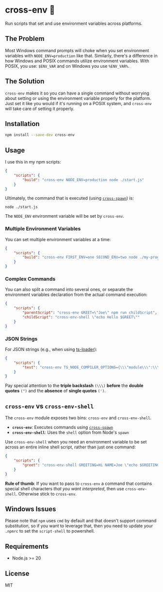 # cross-env 🔀

Run scripts that set and use environment variables across platforms.

## The Problem

Most Windows command prompts will choke when you set environment variables with
`NODE_ENV=production` like that. Similarly, there's a difference in how Windows
and POSIX commands utilize environment variables. With POSIX, you use:
`$ENV_VAR` and on Windows you use `%ENV_VAR%`.

## The Solution

`cross-env` makes it so you can have a single command without worrying about
setting or using the environment variable properly for the platform. Just set it
like you would if it's running on a POSIX system, and `cross-env` will take care
of setting it properly.

## Installation

```bash
npm install --save-dev cross-env
```

## Usage

I use this in my npm scripts:

```json
{
	"scripts": {
		"build": "cross-env NODE_ENV=production node ./start.js"
	}
}
```

Ultimately, the command that is executed (using [`cross-spawn`][cross-spawn])
is:

```
node ./start.js
```

The `NODE_ENV` environment variable will be set by `cross-env`.

### Multiple Environment Variables

You can set multiple environment variables at a time:

```json
{
	"scripts": {
		"build": "cross-env FIRST_ENV=one SECOND_ENV=two node ./my-program"
	}
}
```

### Complex Commands

You can also split a command into several ones, or separate the environment
variables declaration from the actual command execution:

```json
{
	"scripts": {
		"parentScript": "cross-env GREET=\"Joe\" npm run childScript",
		"childScript": "cross-env-shell \"echo Hello $GREET\""
	}
}
```

### JSON Strings

For JSON strings (e.g., when using [ts-loader]):

```json
{
	"scripts": {
		"test": "cross-env TS_NODE_COMPILER_OPTIONS={\\\"module\\\":\\\"commonjs\\\"} node some_file.test.ts"
	}
}
```

Pay special attention to the **triple backslash** `(\\\)` **before** the
**double quotes** `(")` and the **absence** of **single quotes** `(')`.

## `cross-env` vs `cross-env-shell`

The `cross-env` module exposes two bins: `cross-env` and `cross-env-shell`.

- **`cross-env`**: Executes commands using [`cross-spawn`][cross-spawn]
- **`cross-env-shell`**: Uses the `shell` option from Node's `spawn`

Use `cross-env-shell` when you need an environment variable to be set across an
entire inline shell script, rather than just one command:

```json
{
	"scripts": {
		"greet": "cross-env-shell GREETING=Hi NAME=Joe \"echo $GREETING && echo $NAME\""
	}
}
```

**Rule of thumb**: If you want to pass to `cross-env` a command that contains
special shell characters _that you want interpreted_, then use
`cross-env-shell`. Otherwise stick to `cross-env`.

## Windows Issues

Please note that `npm` uses `cmd` by default and that doesn't support command
substitution, so if you want to leverage that, then you need to update your
`.npmrc` to set the `script-shell` to powershell.

## Requirements

- Node.js >= 20

## License

MIT

<!-- prettier-ignore-start -->
[cross-spawn]: https://www.npmjs.com/package/cross-spawn
[ts-loader]: https://www.npmjs.com/package/ts-loader
<!-- prettier-ignore-end -->
